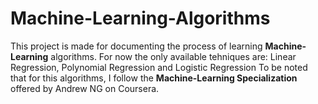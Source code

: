 # Machine-Learning-Algorithms

This project is made for documenting the process of learning **Machine-Learning** algorithms. For now the only available tehniques are: Linear Regression, Polynomial Regression and Logistic Regression
To be noted that for this algorithms, I follow the **Machine-Learning Specialization** offered by Andrew NG on Coursera.
